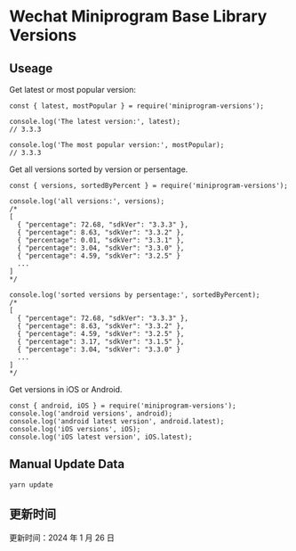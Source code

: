 
# Wechat Miniprogram Base Library Versions

## Useage

Get latest or most popular version:

```;
const { latest, mostPopular } = require('miniprogram-versions');

console.log('The latest version:', latest);
// 3.3.3

console.log('The most popular version:', mostPopular);
// 3.3.3

```

Get all versions sorted by version or persentage.

```
const { versions, sortedByPercent } = require('miniprogram-versions');

console.log('all versions:', versions);
/*
[
  { "percentage": 72.68, "sdkVer": "3.3.3" },
  { "percentage": 8.63, "sdkVer": "3.3.2" },
  { "percentage": 0.01, "sdkVer": "3.3.1" },
  { "percentage": 3.04, "sdkVer": "3.3.0" },
  { "percentage": 4.59, "sdkVer": "3.2.5" }
  ...
]
*/

console.log('sorted versions by persentage:', sortedByPercent);
/*
[
  { "percentage": 72.68, "sdkVer": "3.3.3" },
  { "percentage": 8.63, "sdkVer": "3.3.2" },
  { "percentage": 4.59, "sdkVer": "3.2.5" },
  { "percentage": 3.17, "sdkVer": "3.1.5" },
  { "percentage": 3.04, "sdkVer": "3.3.0" }
  ...
]
*/
```

Get versions in iOS or Android.

```
const { android, iOS } = require('miniprogram-versions');
console.log('android versions', android);
console.log('android latest version', android.latest);
console.log('iOS versions', iOS);
console.log('iOS latest version', iOS.latest);
```

## Manual Update Data

```
yarn update
```

## 更新时间

更新时间：2024 年 1 月 26 日
